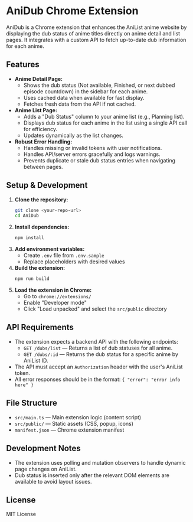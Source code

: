 # AniDub Chrome Extension

AniDub is a Chrome extension that enhances the AniList anime website by displaying the dub status of anime titles directly on anime detail and list pages. It integrates with a custom API to fetch up-to-date dub information for each anime.

## Features

- **Anime Detail Page:**
  - Shows the dub status (Not available, Finished, or next dubbed episode countdown) in the sidebar for each anime.
  - Uses cached data when available for fast display.
  - Fetches fresh data from the API if not cached.
- **Anime List Page:**
  - Adds a "Dub Status" column to your anime list (e.g., Planning list).
  - Displays dub status for each anime in the list using a single API call for efficiency.
  - Updates dynamically as the list changes.
- **Robust Error Handling:**
  - Handles missing or invalid tokens with user notifications.
  - Handles API/server errors gracefully and logs warnings.
  - Prevents duplicate or stale dub status entries when navigating between pages.

## Setup & Development

1. **Clone the repository:**
   ```sh
   git clone <your-repo-url>
   cd AniDub
   ```
2. **Install dependencies:**
   ```sh
   npm install
   ```
3. **Add environment variables:**
   - Create `.env` file from `.env.sample`
   - Replace placeholders with desired values
4. **Build the extension:**
   ```sh
   npm run build
   ```
5. **Load the extension in Chrome:**
   - Go to `chrome://extensions/`
   - Enable "Developer mode"
   - Click "Load unpacked" and select the `src/public` directory

## API Requirements

- The extension expects a backend API with the following endpoints:
  - `GET /dubs/list` — Returns a list of dub statuses for all anime.
  - `GET /dubs/:id` — Returns the dub status for a specific anime by AniList ID.
- The API must accept an `Authorization` header with the user's AniList token.
- All error responses should be in the format: `{ "error": "error info here" }`

## File Structure

- `src/main.ts` — Main extension logic (content script)
- `src/public/` — Static assets (CSS, popup, icons)
- `manifest.json` — Chrome extension manifest

## Development Notes

- The extension uses polling and mutation observers to handle dynamic page changes on AniList.
- Dub status is inserted only after the relevant DOM elements are available to avoid layout issues.

## License

MIT License
